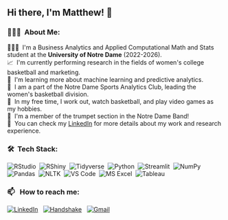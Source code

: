 ## Hi there, I'm Matthew! 👋

### 👨🏻‍💻 &nbsp;About Me:

👨🏻‍🎓 &nbsp;I'm a Business Analytics and Applied Computational Math and Stats student at the **University of Notre Dame** (2022-2026).\
📈 &nbsp;I'm currently performing research in the fields of women's college basketball and marketing.\
🌱 &nbsp;I'm learning more about machine learning and predictive analytics.\
🏀 &nbsp;I am a part of the Notre Dame Sports Analytics Club, leading the women's basketball division.\
👾 &nbsp;In my free time, I work out, watch basketball, and play video games as my hobbies.\
🎺 &nbsp;I'm a member of the trumpet section in the Notre Dame Band!\
📄 &nbsp;You can check my [LinkedIn](https://www.linkedin.com/in/matthew-siler-nd/) for more details about my work and research experience.


### 🛠 &nbsp;Tech Stack:

![RStudio](https://img.shields.io/badge/RStudio-1f65cc?style=flat&logo=rstudioide&logoColor=%2375AADB)&nbsp;
![RShiny](https://img.shields.io/badge/RStudio-1f65cc?style=flat&logo=rstudioide&logoColor=%2375AADB)&nbsp;
![Tidyverse](https://img.shields.io/badge/Tidyverse-1A162D?logo=tidyverse)&nbsp;
![Python](https://img.shields.io/badge/-Python-ffe873?style=flat&logo=python)&nbsp;
![Streamlit](https://img.shields.io/badge/Streamlit-ececec?style=flat&logo=streamlit)&nbsp;
![NumPy](https://img.shields.io/badge/numpy%20-%23013243.svg?&style=flat&logo=numpy&logoColor=white)&nbsp;
![Pandas](https://img.shields.io/badge/pandas%20-%23150458.svg?&style=flat&logo=pandas&logoColor=white)&nbsp;
![NLTK](https://img.shields.io/badge/NLTK-339933?logo=python&logoColor=white)&nbsp;
![VS Code](https://img.shields.io/badge/VS_Code-179ff1)&nbsp;
![MS Excel](https://img.shields.io/badge/MS_Excel-1D6F42)&nbsp;
![Tableau](https://img.shields.io/badge/Tableau-0070BA)&nbsp;


### 📫 &nbsp; How to reach me:


<a href="https://www.linkedin.com/in/matthew-siler-nd/"><img alt="LinkedIn" src="https://img.shields.io/badge/LinkedIn%20-%230077B5.svg?&style=flat&logo=linkedin&logoColor=white"/></a> &nbsp;
<a href="https://nd.joinhandshake.com/profiles/tjkmw8"><img alt="Handshake" src="https://img.shields.io/badge/Handshake-D3FB52?logo=handshake&logoColor=black" /></a> &nbsp;
<a href="mailto:mattdsiler@gmail.com"><img alt="Gmail" src="https://img.shields.io/badge/Gmail-D14836?style=flat&logo=gmail&logoColor=white" /></a> &nbsp;
